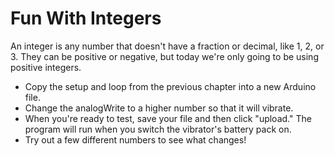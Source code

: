 # Fun With Integers

An integer is any number that doesn't have a fraction or decimal, like 1, 2, or 3. They can be positive or negative, but today we're only going to be using positive integers.

* Copy the setup and loop from the previous chapter into a new Arduino file.
* Change the analogWrite to a higher number so that it will vibrate.
* When you're ready to test, save your file and then click "upload." The program will run when you switch the vibrator's battery pack on.
* Try out a few different numbers to see what changes!